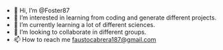 - 👋 Hi, I’m @Foster87
- 👀 I’m interested in learning from coding and generate different projects.
- 🌱 I’m currently learning a lot of different sciences.
- 💞️ I’m looking to collaborate in different groups.
- 📫 How to reach me faustocabrera187@gmail.com

<!---
Foster87/Foster87 is a ✨ special ✨ repository because its `README.md` (this file) appears on your GitHub profile.
You can click the Preview link to take a look at your changes.
--->
